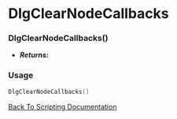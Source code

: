 # DlgClearNodeCallbacks

### DlgClearNodeCallbacks()
- ***Returns:*** 

### Usage

```Lua
DlgClearNodeCallbacks()
```


[Back To Scripting Documentation](../README.md)
